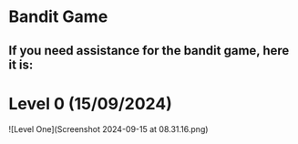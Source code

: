 # Bandit Game 

## If you need assistance for the bandit game, here it is:

# Level 0 (15/09/2024)

![Level One](Screenshot 2024-09-15 at 08.31.16.png)

